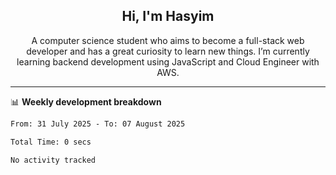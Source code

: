 <h2 align="center">Hi, I'm Hasyim</h2>

<p align="center">A computer science student who aims to become a full-stack web developer and has a great curiosity to learn new things. I’m currently learning backend development using JavaScript and Cloud Engineer with AWS.</p>

---

📊 **Weekly development breakdown**

<!--START_SECTION:waka-->

```txt
From: 31 July 2025 - To: 07 August 2025

Total Time: 0 secs

No activity tracked
```

<!--END_SECTION:waka-->

<!-- - You can reach me on **hasyim11c@gmail.com** -->
